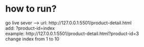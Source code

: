 <h1>how to run?</h1>
go live sever --> url: http://127.0.0.1:5501/product-detail.html <br>
add: ?product-id=index<br>
    example: http://127.0.0.1:5501/product-detail.html?product-id=3 <br>
change index from 1 to 10
